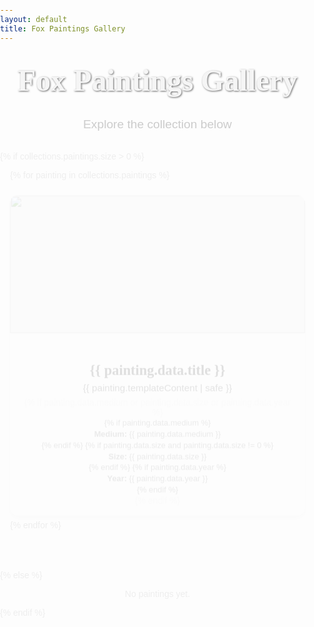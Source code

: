 ```yaml
---
layout: default
title: Fox Paintings Gallery
---
```


<!-- Fonts -->
<link href="https://fonts.googleapis.com/css2?family=Playfair+Display&family=Montserrat&display=swap" rel="stylesheet" />

<style>
  body {
    background: url('https://dashing-empanada-2c3316.netlify.app/assets/1000143373_dimmed.png') no-repeat center center fixed;
    background-size: cover;
    margin: 0;
    padding: 0;
    font-family: 'Montserrat', sans-serif;
    color: #eee;
  }

  h1.gallery-title {
    font-family: 'Playfair Display', serif;
    font-size: 3rem;
    margin-top: 2rem;
    text-align: center;
    color: #f5f5f5;
    text-shadow: 1px 1px 3px rgba(0,0,0,0.6);
  }

  p.gallery-subtitle {
    text-align: center;
    color: #ccc;
    font-size: 1.2rem;
    margin-bottom: 2rem;
  }

  .gallery-grid {
    max-width: 1200px;
    margin: 0 auto;
    padding: 0 1rem 4rem;
    display: grid;
    gap: 1rem;
    grid-template-columns: repeat(auto-fit, minmax(260px, 1fr));
  }

  .painting-item {
    background: rgba(255,255,255,0.95);
    border-radius: 12px;
    overflow: hidden;
    display: flex;
    flex-direction: column;
    transition: all 0.3s ease;
    box-shadow: 0 4px 10px rgba(0,0,0,0.1);
    cursor: pointer;
    animation: fadeIn 0.4s ease;
  }

  @keyframes fadeIn {
    from { opacity: 0; transform: translateY(10px); }
    to { opacity: 1; transform: translateY(0); }
  }

  .painting-item:hover {
    transform: translateY(-3px);
    box-shadow: 0 8px 18px rgba(0,0,0,0.15);
  }

  .painting-image {
    width: 100%;
    height: 220px;
    object-fit: cover;
    background: #eee;
  }

  .painting-footer {
    padding: 1rem;
    text-align: center;
  }

  .painting-title {
    font-family: 'Playfair Display', serif;
    font-size: 1.4rem;
    color: #222;
    margin-bottom: 0.4rem;
  }

  .painting-description {
    font-size: 0.95rem;
    color: #444;
    margin-bottom: 0.4rem;
  }

  .painting-meta {
    font-size: 0.8rem;
    color: #777;
    line-height: 1.4;
  }

  /* Modal */
  #imageModal {
    position: fixed;
    display: none;
    justify-content: center;
    align-items: center;
    z-index: 9999;
    top: 0;
    left: 0;
    width: 100%;
    height: 100%;
    background: rgba(10,10,10,0.85);
  }

  #imageModal img {
    max-width: 90vw;
    max-height: 80vh;
    border-radius: 12px;
    box-shadow: 0 0 20px rgba(255,255,255,0.2);
  }

  #closeModal {
    position: absolute;
    top: 1rem;
    right: 1rem;
    font-size: 2rem;
    color: #fff;
    cursor: pointer;
  }

  @media (max-width: 600px) {
    .painting-image {
      height: 180px;
    }

    h1.gallery-title {
      font-size: 2.2rem;
    }

    p.gallery-subtitle {
      font-size: 1rem;
    }
  }
</style>

<h1 class="gallery-title">Fox Paintings Gallery</h1>
<p class="gallery-subtitle">Explore the collection below</p>

{% if collections.paintings.size > 0 %}
  <div class="gallery-grid">
    {% for painting in collections.paintings %}
      <article class="painting-item" onclick="openModal(this.querySelector('img'))">
        <img src="{{ painting.data.image }}" alt="{{ painting.data.title }}" class="painting-image" />
        <div class="painting-footer">
          <h2 class="painting-title">{{ painting.data.title }}</h2>
          <div class="painting-description">{{ painting.templateContent | safe }}</div>
          {% if painting.data.medium or painting.data.size or painting.data.year %}
            <div class="painting-meta">
              {% if painting.data.medium %}
                <div><strong>Medium:</strong> {{ painting.data.medium }}</div>
              {% endif %}
              {% if painting.data.size and painting.data.size != 0 %}
                <div><strong>Size:</strong> {{ painting.data.size }}</div>
              {% endif %}
              {% if painting.data.year %}
                <div><strong>Year:</strong> {{ painting.data.year }}</div>
              {% endif %}
            </div>
          {% endif %}
        </div>
      </article>
    {% endfor %}
  </div>
{% else %}
  <p style="text-align:center;">No paintings yet.</p>
{% endif %}

<div id="imageModal">
  <span id="closeModal">&times;</span>
  <img id="modalImg" src="" alt="" />
</div>

<script>
  function openModal(img) {
    document.getElementById("imageModal").style.display = "flex";
    document.getElementById("modalImg").src = img.src;
    document.getElementById("modalImg").alt = img.alt;
  }

  function closeModal() {
    document.getElementById("imageModal").style.display = "none";
  }

  document.getElementById("closeModal").addEventListener("click", closeModal);
  document.getElementById("imageModal").addEventListener("click", function (e) {
    if (e.target === this) closeModal();
  });
  document.addEventListener("keydown", function (e) {
    if (e.key === "Escape") closeModal();
  });
</script>
